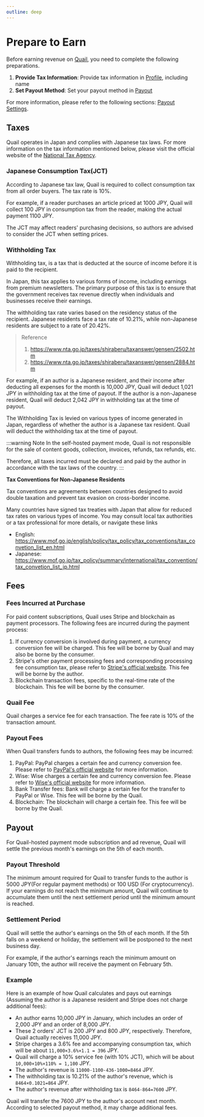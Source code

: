 ```yaml
---
outline: deep
---
```


# Prepare to Earn

Before earning revenue on [Quail](https://quaily.com), you need to complete the following preparations.

1. **Provide Tax Information**: Provide tax information in [Profile](https://quaily.com/dashboard/profile/payout), including name
2. **Set Payout Method**: Set your payout method in [Payout](https://quaily.com/dashboard/profile/payout)

For more information, please refer to the following sections: [Payout Settings](./payout-settings).

## Taxes

Quail operates in Japan and complies with Japanese tax laws. For more information on the tax information mentioned below, please visit the official website of the [National Tax Agency](https://www.nta.go.jp).

### Japanese Consumption Tax(JCT)

According to Japanese tax law, Quail is required to collect consumption tax from all order buyers. The tax rate is 10%.

For example, if a reader purchases an article priced at 1000 JPY, Quail will collect 100 JPY in consumption tax from the reader, making the actual payment 1100 JPY.

The JCT may affect readers' purchasing decisions, so authors are advised to consider the JCT when setting prices.

### Withholding Tax

Withholding tax, is a tax that is deducted at the source of income before it is paid to the recipient.

In Japan, this tax applies to various forms of income, including earnings from premium newsletters. The primary purpose of this tax is to ensure that the government receives tax revenue directly when individuals and businesses receive their earnings.

The withholding tax rate varies based on the residency status of the recipient. Japanese residents face a tax rate of 10.21%, while non-Japanese residents are subject to a rate of 20.42%.

> Reference
>
> 1. https://www.nta.go.jp/taxes/shiraberu/taxanswer/gensen/2502.htm
> 2. https://www.nta.go.jp/taxes/shiraberu/taxanswer/gensen/2884.htm

For example, if an author is a Japanese resident, and their income after deducting all expenses for the month is 10,000 JPY, Quail will deduct 1,021 JPY in withholding tax at the time of payout. If the author is a non-Japanese resident, Quail will deduct 2,042 JPY in withholding tax at the time of payout.

The Withholding Tax is levied on various types of income generated in Japan, regardless of whether the author is a Japanese tax resident. Quail will deduct the withholding tax at the time of payout.

:::warning Note
In the self-hosted payment mode, Quail is not responsible for the sale of content goods, collection, invoices, refunds, tax refunds, etc.

Therefore, all taxes incurred must be declared and paid by the author in accordance with the tax laws of the country.
:::

**Tax Conventions for Non-Japanese Residents**

Tax conventions are agreements between countries designed to avoid double taxation and prevent tax evasion on cross-border income.

Many countries have signed tax treaties with Japan that allow for reduced tax rates on various types of income. You may consult local tax authorities or a tax professional for more details, or navigate these links

- English: https://www.mof.go.jp/english/policy/tax_policy/tax_conventions/tax_convetion_list_en.html
- Japanese: https://www.mof.go.jp/tax_policy/summary/international/tax_convention/tax_convetion_list_jp.html

## Fees

### Fees Incurred at Purchase

For paid content subscriptions, Quail uses Stripe and blockchain as payment processors. The following fees are incurred during the payment process:

1. If currency conversion is involved during payment, a currency conversion fee will be charged. This fee will be borne by Quail and may also be borne by the consumer.
2. Stripe's other payment processing fees and corresponding processing fee consumption tax, please refer to [Stripe's official website](https://stripe.com/en-jp/pricing). This fee will be borne by the author.
3. Blockchain transaction fees, specific to the real-time rate of the blockchain. This fee will be borne by the consumer.

### Quail Fee

Quail charges a service fee for each transaction. The fee rate is 10% of the transaction amount.

### Payout Fees

When Quail transfers funds to authors, the following fees may be incurred:

1. PayPal: PayPal charges a certain fee and currency conversion fee. Please refer to [PayPal's official website](https://www.paypal.com/us/webapps/mpp/paypal-fees) for more information.
2. Wise: Wise charges a certain fee and currency conversion fee. Please refer to [Wise's official website](https://wise.com/jp/pricing/) for more information.
3. Bank Transfer fees: Bank will charge a certain fee for the transfer to PayPal or Wise. This fee will be borne by the Quail.
4. Blockchain: The blockchain will charge a certain fee. This fee will be borne by the Quail.

## Payout

For Quail-hosted payment mode subscription and ad revenue, Quail will settle the previous month's earnings on the 5th of each month.

### Payout Threshold

The minimum amount required for Quail to transfer funds to the author is 5000 JPY(For regular payment methods) or 100 USD (For cryptocurrency). If your earnings do not reach the minimum amount, Quail will continue to accumulate them until the next settlement period until the minimum amount is reached.

### Settlement Period

Quail will settle the author's earnings on the 5th of each month. If the 5th falls on a weekend or holiday, the settlement will be postponed to the next business day.

For example, if the author's earnings reach the minimum amount on January 10th, the author will receive the payment on February 5th.

### Example

Here is an example of how Quail calculates and pays out earnings (Assuming the author is a Japanese resident and Stripe does not charge additional fees):

- An author earns 10,000 JPY in January, which includes an order of 2,000 JPY and an order of 8,000 JPY.
- These 2 orders' JCT is 200 JPY and 800 JPY, respectively. Therefore, Quail actually receives 11,000 JPY.
- Stripe charges a 3.6% fee and accompanying consumption tax, which will be about `11,000×3.6%×1.1 = 396` JPY.
- Quail will charge a 10% service fee (with 10% JCT), which will be about `10,000×10%×110% = 1,100` JPY.
- The author's revenue is `11000-1100-436-1000=8464` JPY.
- The withholding tax is 10.21% of the author's revenue, which is `8464×0.1021=864` JPY.
- The author's revenue after withholding tax is `8464-864=7600` JPY.

Quail will transfer the 7600 JPY to the author's account next month. According to selected payout method, it may charge additional fees.
